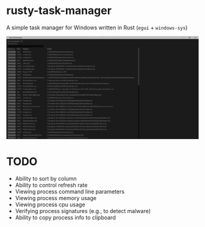 # rusty-task-manager
A simple task manager for Windows written in Rust (`egui` + `windows-sys`)

![screenshot](screenshot.png)


# TODO
- Ability to sort by column
- Ability to control refresh rate
- Viewing process command line parameters
- Viewing process memory usage
- Viewing process cpu usage
- Verifying process signatures (e.g., to detect malware)
- Ability to copy process info to clipboard
